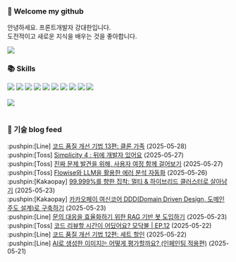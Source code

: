 ### 👋 Welcome my github

안녕하세요. 프론트개발자 강대한입니다.
<br>
도전적이고 새로운 지식을 배우는 것을 좋아합니다.

<!--
![header](https://capsule-render.vercel.app/api?type=Waving&color=auto&height=300&section=header&text=Welcome&fontAlignY=40&desc=KangDaeHan%20github%20&descSize=20&descAlignY=55&animation=fadeIn&fontSize=90)

**KangDaeHan/KangDaeHan** is a ✨ _special_ ✨ repository because its `README.md` (this file) appears on your GitHub profile.

Here are some ideas to get you started:

- 🔭 I’m currently working on ...
- 🌱 I’m currently learning ...
- 👯 I’m looking to collaborate on ...
- 🤔 I’m looking for help with ...
- 💬 Ask me about ...
- 📫 How to reach me: ...
- 😄 Pronouns: ...
- ⚡ Fun fact: ...
-->

<a href="https://twinfamily.github.io" target="_blank"><img src="https://img.shields.io/badge/Blog-121D33?style=flat-square&logo=blogger&logoColor=ffffff"/></a>

### :books: Skills
<a href="#" target="_blank"><img src="https://img.shields.io/badge/React-61DAFB?style=flat-square&logo=react&logoColor=ffffff"/></a>
<a href="#" target="_blank"><img src="https://img.shields.io/badge/Html5-E34F26?style=flat-square&logo=html5&logoColor=ffffff"/></a>
<a href="#" target="_blank"><img src="https://img.shields.io/badge/Javascript-F7DF1E?style=flat-square&logo=javascript&logoColor=ffffff"/></a>
<a href="#" target="_blank"><img src="https://img.shields.io/badge/Cssmodules-000000?style=flat-square&logo=cssmodules&logoColor=ffffff"/></a>
<a href="#" target="_blank"><img src="https://img.shields.io/badge/Node.js-339933?style=flat-square&logo=nodedotjs&logoColor=ffffff"/></a>
<a href="#" target="_blank"><img src="https://img.shields.io/badge/Typescript-3178C6?style=flat-square&logo=typescript&logoColor=ffffff"/></a>
<a href="#" target="_blank"><img src="https://img.shields.io/badge/Git-F05032?style=flat-square&logo=git&logoColor=ffffff"/></a>
<a href="#" target="_blank"><img src="https://img.shields.io/badge/Gitlab-FC6D26?style=flat-square&logo=gitlab&logoColor=ffffff"/></a>
<a href="#" target="_blank"><img src="https://img.shields.io/badge/Webpack-8DD6F9?style=flat-square&logo=webpack&logoColor=ffffff"/></a>
<a href="#" target="_blank"><img src="https://img.shields.io/badge/Vite-646CFF?style=flat-square&logo=vite&logoColor=ffffff"/></a>
<br><br>
<img src="https://github-readme-stats.vercel.app/api/top-langs/?username=KangDaeHan&layout=compact">
<br><br>
### :round_pushpin: 기술 blog feed
<!-- BLOG-POST-LIST:START --><div>:pushpin:[Line] <a target="_blank" href="https://techblog.lycorp.co.jp/ko/techniques-for-improving-code-quality-13">코드 품질 개선 기법 13편: 클론 가족</a> (2025-05-28)</div><div>:pushpin:[Toss] <a target="_blank" href="https://toss.tech/article/simplicity4-frontend-engineering">Simplicity 4 : 뒤에 개발자 있어요</a> (2025-05-27)</div><div>:pushpin:[Toss] <a target="_blank" href="https://toss.tech/article/36873">진짜 문제 발견을 위해, 사용자 여정 함께 걸어보기</a> (2025-05-27)</div><div>:pushpin:[Toss] <a target="_blank" href="https://toss.tech/article/flowise-llm-error-analysis-automation">Flowise와 LLM을 활용한 에러 분석 자동화</a> (2025-05-26)</div><div>:pushpin:[Kakaopay] <a target="_blank" href="https://tech.kakaopay.com/post/multi-cluster/">99.999%를 향한 집착: 멀티 &amp; 하이브리드 클러스터로 살아남기</a> (2025-05-23)</div><div>:pushpin:[Kakaopay] <a target="_blank" href="https://tech.kakaopay.com/post/backend-domain-driven-design/">카카오페이 여신코어 DDD&lpar;Domain Driven Design, 도메인 주도 설계&rpar;로 구축하기</a> (2025-05-23)</div><div>:pushpin:[Line] <a target="_blank" href="https://techblog.lycorp.co.jp/ko/rag-based-bot-for-streamlining-inquiry-responses">문의 대응을 효율화하기 위한 RAG 기반 봇 도입하기</a> (2025-05-23)</div><div>:pushpin:[Toss] <a target="_blank" href="https://toss.tech/article/firesidechat_frontend_12">코드 리뷰할 시간이 어딨어요? 모닥불 | EP.12</a> (2025-05-22)</div><div>:pushpin:[Line] <a target="_blank" href="https://techblog.lycorp.co.jp/ko/techniques-for-improving-code-quality-12">코드 품질 개선 기법 12편: 세트 할인</a> (2025-05-22)</div><div>:pushpin:[Line] <a target="_blank" href="https://techblog.lycorp.co.jp/ko/how-to-evaluate-ai-generated-images-3-inpainting">AI로 생성한 이미지는 어떻게 평가할까요? &lpar;인페인팅 적용편&rpar;</a> (2025-05-21)</div><!-- BLOG-POST-LIST:END -->

<!-- ![Anurag's GitHub stats](https://github-readme-stats.vercel.app/api?username=KangDaeHan&show_icons=true&theme=radical) -->
